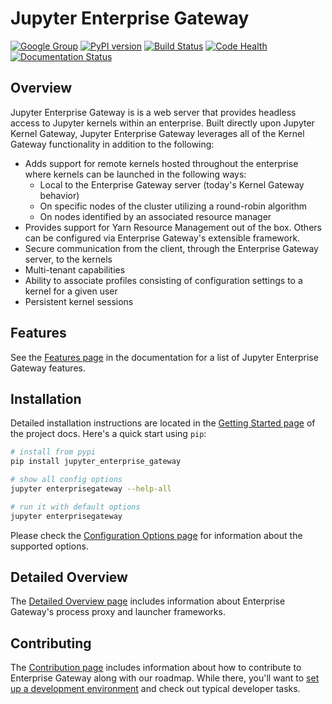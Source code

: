 # Jupyter Enterprise Gateway

[![Google Group](https://img.shields.io/badge/-Google%20Group-lightgrey.svg)](https://groups.google.com/forum/#!forum/jupyter) 
[![PyPI version](https://badge.fury.io/py/jupyter_enterprise_gateway.svg)](https://badge.fury.io/py/jupyter_enterprise_gateway) 
[![Build Status](https://travis-ci.org/jupyter-incubator/dashboards.svg?branch=master)](https://travis-ci.org/jupyter/enterprise_gateway)
[![Code Health](https://landscape.io/github/jupyter/enterprise_gateway/master/landscape.svg?style=flat)](https://landscape.io/github/jupyter/enterprise_gateway/master)
[![Documentation Status](http://readthedocs.org/projects/jupyter-enterprise-gateway/badge/?version=latest)](https://jupyter-enterprise-gateway.readthedocs.io/en/latest/?badge=latest)

## Overview

Jupyter Enterprise Gateway is is a web server that provides headless access to Jupyter kernels within 
an enterprise.  Built directly upon Jupyter Kernel Gateway, Jupyter Enterprise Gateway leverages all 
of the Kernel Gateway functionality in addition to the following:
* Adds support for remote kernels hosted throughout the enterprise where kernels can be launched in 
the following ways:
    * Local to the Enterprise Gateway server (today's Kernel Gateway behavior)
    * On specific nodes of the cluster utilizing a round-robin algorithm
    * On nodes identified by an associated resource manager
* Provides support for Yarn Resource Management out of the box.  Others can be configured via Enterprise 
Gateway's extensible framework.
* Secure communication from the client, through the Enterprise Gateway server, to the kernels
* Multi-tenant capabilities
* Ability to associate profiles consisting of configuration settings to a kernel for a given user
* Persistent kernel sessions

## Features

See the [Features page](https://jupyter-entprise-gateway.readthedocs.io/en/latest/features.html) in the 
documentation for a list of Jupyter Enterprise Gateway features.

## Installation

Detailed installation instructions are located in the 
[Getting Started page](https://jupyter-entprise-gateway.readthedocs.io/en/latest/getting-started.html)
of the project docs. Here's a quick start using `pip`:

```bash
# install from pypi
pip install jupyter_enterprise_gateway

# show all config options
jupyter enterprisegateway --help-all

# run it with default options
jupyter enterprisegateway
```
Please check the [Configuration Options page](https://jupyter-entprise-gateway.readthedocs.io/en/latest/config-options.html) 
for information about the supported options.

## Detailed Overview

The [Detailed Overview page](https://jupyter-entprise-gateway.readthedocs.io/en/latest/detailed-overview.html) 
includes information about Enterprise Gateway's process proxy and launcher frameworks.

## Contributing

The [Contribution page](https://jupyter-entprise-gateway.readthedocs.io/en/latest/contrib.html) includes 
information about how to contribute to Enterprise Gateway along with our roadmap.  While there, you'll want to
[set up a development environment](https://jupyter-entprise-gateway.readthedocs.io/en/latest/devinstall.html) and check out typical developer tasks.

